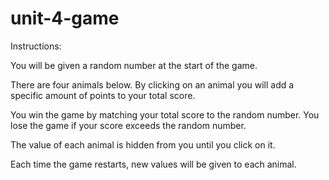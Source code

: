 # unit-4-game

Instructions:

You will be given a random number at the start of the game.

There are four animals below. By clicking on an animal you will add a specific amount of points to your total score.

You win the game by matching your total score to the random number. You lose the game if your score exceeds the random number.

The value of each animal is hidden from you until you click on it.

Each time the game restarts, new values will be given to each animal.